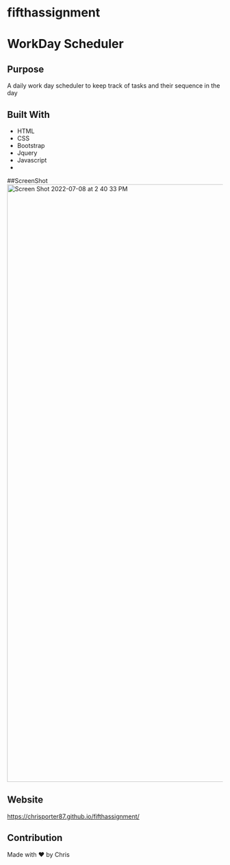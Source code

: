# fifthassignment
# WorkDay Scheduler

## Purpose
A daily work day scheduler to keep track of tasks and their sequence in the day

## Built With
* HTML
* CSS
* Bootstrap
* Jquery
* Javascript
* 

##ScreenShot
<img width="1395" alt="Screen Shot 2022-07-08 at 2 40 33 PM" src="https://user-images.githubusercontent.com/96667529/178051692-236e4dfa-a063-4821-ad85-a3ecbcde8ecc.png">


## Website
https://chrisporter87.github.io/fifthassignment/

## Contribution
Made with ❤️ by Chris
